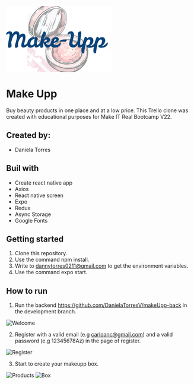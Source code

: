 ![image](https://github.com/DanielaTorresV/make-upp-admi/blob/main/src/assets/Logo.png)

# Make Upp

Buy beauty products in one place and at a low price.
This Trello clone was created with educational purposes for Make IT Real Bootcamp V22.

## Created by:

- Daniela Torres

## Buil with

- Create react native app
- Axios
- React native screen
- Expo
- Redux
- Async Storage
- Google Fonts

## Getting started

1. Clone this repository.
2. Use the command npm install.
3. Write to dannytorres0211@gmail.com to get the environment variables.
4. Use the command expo start.

## How to run

1. Run the backend https://github.com/DanielaTorresV/makeUpp-back in the development branch.

![Welcome](https://user-images.githubusercontent.com/101153916/180346996-60562d77-a2ac-4619-a68e-2384310ee5a1.PNG)

2. Register with a valid email (e.g carloanc@gmail.com) and a valid password (e.g 12345678Az) in the page of register.

![Register](https://user-images.githubusercontent.com/101153916/180347021-76088c41-128e-40b2-ae94-fab690a3265d.PNG)

3. Start to create your makeupp box.

![Products](https://user-images.githubusercontent.com/101153916/180347094-816d4e19-5a48-4abc-a2f4-869fea976a65.PNG)
![Box](https://user-images.githubusercontent.com/101153916/180347110-7b59d19b-b665-48e2-99a2-bb812bae7cfa.PNG)

